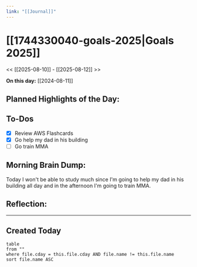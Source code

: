 ```yaml
---
link: "[[Journal]]"
---
```

# [[1744330040-goals-2025|Goals 2025]]
<< [[2025-08-10]] - [[2025-08-12]] >>

**On this day:** [[2024-08-11]]
## Planned Highlights of the Day:


## To-Dos
- [x] Review AWS Flashcards
- [x] Go help my dad in his building
- [ ] Go train MMA

## Morning Brain Dump:
Today I won't be able to study much since I'm going to help my dad in his building all day and in the afternoon I'm going to train MMA.

## Reflection:


---
## Created Today
```dataview
table
from ""
where file.cday = this.file.cday AND file.name != this.file.name
sort file.name ASC
```

